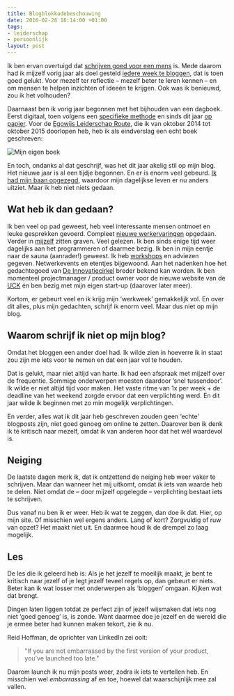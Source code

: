 ```yaml
---
title: Blogblokkadebeschouwing
date: 2016-02-26 16:14:00 +01:00
tags:
- leiderschap
- persoonlijk
layout: post
---
```


Ik ben ervan overtuigd dat [schrijven goed voor een mens](http://www.rogiervandenberg.nl/wie-schrijft-die-blijft/) is. Mede daarom had ik mijzelf vorig jaar als doel gesteld [iedere week te bloggen](http://www.rogiervandenberg.nl/bloggen-in-2015/), dat is toen goed gelukt. Voor mezelf ter reflectie – mezelf beter te leren kennen – en om mensen te helpen inzichten of ideeën te krijgen. Ook was ik benieuwd, zou ik het volhouden?

Daarnaast ben ik vorig jaar begonnen met het bijhouden van een dagboek. Eerst digitaal, toen volgens een [specifieke methode](http://www.rogiervandenberg.nl/five-minute-journal/) en sinds dit jaar [op papier](https://twitter.com/RogiervdBerg/status/693821618402037760). Voor de [Egowijs Leiderschap Route](http://www.egowijsleiderschapacademie.nl/egowijs-leiderschap-route), die ik van oktober 2014 tot oktober 2015 doorlopen heb, heb ik als eindverslag een echt boek geschreven:

![Mijn eigen boek](/content/images/2016/02/boek.jpg)

En toch, ondanks al dat geschrijf, was het dit jaar akelig stil op mijn blog. Het nieuwe jaar is al een tijdje begonnen. En er ís enorm veel gebeurd. [Ik had mijn baan opgezegd](http://www.rogiervandenberg.nl/ontslag/), waardoor mijn dagelijkse leven er nu anders uitziet. Maar ik heb niet niets gedaan.

## Wat heb ik dan gedaan?
Ik ben veel op pad geweest, heb veel interessante mensen ontmoet en leuke gesprekken gevoerd. Compleet [nieuwe werkervaringen](https://twitter.com/RogiervdBerg/status/684077314670485504) opgedaan. Verder in [mijzelf](https://twitter.com/RogiervdBerg/status/691262941975437314) zitten graven. Veel gelezen. Ik ben sinds enige tijd weer dagelijks aan het programmeren of daarmee bezig. Ik ben in mijn eentje naar de sauna (aanrader!) geweest. Ik heb [workshops](https://twitter.com/lmkwak/status/690135272978280448) en adviezen gegeven. Netwerkevents en etentjes bijgewoond. Aan het nadenken hoe het gedachtegoed van [De Innovatiecirkel](http://www.egowijsleiderschapacademie.nl/innovatiecirkel) breder bekend kan worden. Ik ben momenteel projectmanager / product owner voor de nieuwe website van de [UCK](http://www.communicatiekring.nl/) én ben bezig met mijn eigen start-up (daarover later meer).

Kortom, er gebeurt veel en ik krijg mijn ‘werkweek’ gemakkelijk vol. En over dit alles, plus mijn gedachten, schrijf ik enorm veel. Maar dus niet op mijn blog.

## Waarom schrijf ik niet op mijn blog?
Omdat het bloggen een ander doel had. Ik wilde zien in hoeverre ik in staat zou zijn me iets voor te nemen en dat een jaar vol te houden.

Dat is gelukt, maar niet altijd van harte. Ik had een afspraak met mijzelf over de frequentie. Sommige onderwerpen moesten daardoor ’snel tussendoor’. Ik wilde er niet altijd tijd voor maken. Het vaste ritme van 1x per week + de deadline van het weekend zorgde ervoor dat een verplichting werd. En dit jaar wilde ik beginnen met zo min mogelijk verplichtingen.

En verder, alles wat ik dit jaar heb geschreven zouden geen ‘echte’ blogposts zijn, niet goed genoeg om online te zetten. Daarover ben ik denk ik té kritisch naar mezelf, omdat ik van anderen hoor dat het wél waardevol is.

## Neiging
De laatste dagen merk ik, dat ik ontzettend de neiging heb weer vaker te schrijven. Maar dan wanneer het míj uitkomt, omdat ik iets van waarde heb te delen. Niet omdat de – door mijzelf opgelegde – verplichting bestaat iets te schrijven.

Dus vanaf nu ben ik er weer. Heb ik wat te zeggen, dan doe ik dat. Hier, op mijn site. Of misschien wel ergens anders. 
Lang of kort? Zorgvuldig of ruw van opzet? Het maakt niet uit. En daarmee houd ik de drempel zo laag mogelijk.

## Les
De les die ik geleerd heb is: Als je het jezelf te moeilijk maakt, je bent te kritisch naar jezelf of je legt jezelf teveel regels op, dan gebeurt er niets. Beter kan ik wat losser met onderwerpen als ‘bloggen’ omgaan. Kijken wat dat brengt.

Dingen laten liggen totdat ze perfect zijn of jezelf wijsmaken dat iets nog niet ‘goed genoeg’ is, is zonde. Want daarmee doe je jezelf en de wereld die je ermee beter had kunnen maken tekort, zie ik nu.

Reid Hoffman, de oprichter van LinkedIn zei ooit:
 
> "If you are not embarrassed by the first version of your product, you’ve launched too late."

Daarom launch ik nu mijn posts weer, zodra ik iets te vertellen heb. En misschien wel *embarrassing* af en toe, hoewel dat waarschijnlijk mee zal vallen.